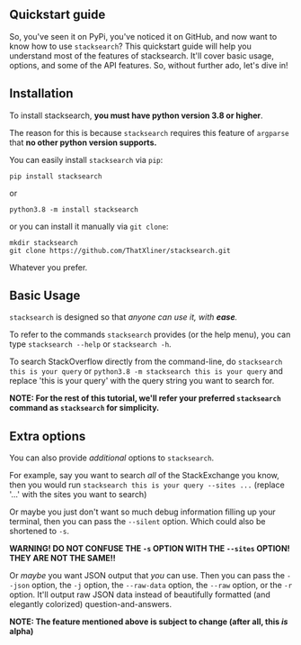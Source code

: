 ## Quickstart guide

So, you've seen it on PyPi, you've noticed it on GitHub, and now want to know how to use `stacksearch`? This quickstart guide will help you understand most of the features of stacksearch. It'll cover basic usage, options, and some of the API features. So, without further ado, let's dive in!

## Installation

To install stacksearch, **you must have python version 3.8 or higher**.

The reason for this is because `stacksearch` requires this feature of `argparse` that **no other python version supports.**

You can easily install `stacksearch` via `pip`:

```
pip install stacksearch
```

or

```
python3.8 -m install stacksearch
```

or you can install it manually via `git clone`:

```
mkdir stacksearch
git clone https://github.com/ThatXliner/stacksearch.git
```

Whatever you prefer.

## Basic Usage

`stacksearch` is designed so that _anyone can use it, with **ease**._

To refer to the commands `stacksearch` provides (or the help menu), you can type `stacksearch --help` or `stacksearch -h`.

To search StackOverflow directly from the command-line, do `stacksearch this is your query` or `python3.8 -m stacksearch this is your query` and replace 'this is your query' with the query string you want to search for.

**NOTE: For the rest of this tutorial, we'll refer your preferred `stacksearch` command as `stacksearch` for simplicity.**

## Extra options

You can also provide _additional_ options to `stacksearch`.

For example, say you want to search _all_ of the StackExchange you know, then you would run `stacksearch this is your query --sites ...` (replace '...' with the sites you want to search)

Or maybe you just don't want so much debug information filling up your terminal, then you can pass the `--silent` option. Which could also be shortened to `-s`.

**WARNING! DO NOT CONFUSE THE `-s` OPTION WITH THE `--sites` OPTION! THEY ARE NOT THE SAME!!**

Or _maybe_ you want JSON output that _you_ can use. Then you can pass the `--json` option, the `-j` option, the `--raw-data` option, the `--raw` option, or the `-r` option. It'll output raw JSON data instead of beautifully formatted (and elegantly colorized) question-and-answers.

**NOTE: The feature mentioned above is subject to change (after all, this _is_ alpha)**
